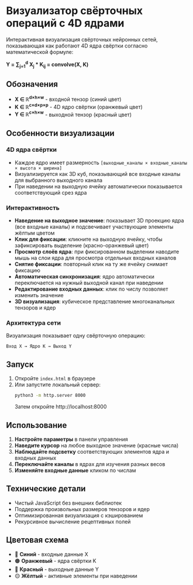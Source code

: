 # Визуализатор свёрточных операций с 4D ядрами

Интерактивная визуализация свёрточных нейронных сетей, показывающая как работают 4D ядра свёртки согласно математической формуле:

**Y = ∑<sub>j=1</sub><sup>d</sup> X<sub>j</sub> * K<sub>ij</sub> = convolve(X, K)**

## Обозначения

- **X ∈ ℝ<sup>d×h×w</sup>** - входной тензор (синий цвет)
- **K ∈ ℝ<sup>c×d×p×p</sup>** - 4D ядро свёртки (оранжевый цвет)  
- **Y ∈ ℝ<sup>c×h×w</sup>** - выходной тензор (красный цвет)

## Особенности визуализации

### 4D ядра свёртки
- Каждое ядро имеет размерность `[выходные_каналы × входные_каналы × высота × ширина]`
- Визуализируется как 3D куб, показывающий все входные каналы для выбранного выходного канала
- При наведении на выходную ячейку автоматически показывается соответствующий срез ядра

### Интерактивность
- **Наведение на выходное значение**: показывает 3D проекцию ядра (все входные каналы) и подсвечивает участвующие элементы жёлтым цветом
- **Клик для фиксации**: кликните на выходную ячейку, чтобы зафиксировать выделение (красно-оранжевый цвет)
- **Просмотр слоёв ядра**: при фиксированном выделении наводите мышь на слои ядра для просмотра отдельных входных каналов
- **Снятие фиксации**: повторный клик на ту же ячейку снимает фиксацию
- **Автоматическая синхронизация**: ядро автоматически переключается на нужный выходной канал при наведении
- **Редактирование входных данных**: клик по числу позволяет изменить значение
- **3D визуализация**: кубическое представление многоканальных тензоров и ядер

### Архитектура сети
Визуализация показывает одну свёрточную операцию:
```
Вход X → Ядро K → Выход Y
```

## Запуск

1. Откройте `index.html` в браузере
2. Или запустите локальный сервер:
   ```bash
   python3 -m http.server 8000
   ```
   Затем откройте http://localhost:8000

## Использование

1. **Настройте параметры** в панели управления
2. **Наведите курсор** на любое выходное значение (красные числа)
3. **Наблюдайте подсветку** соответствующих элементов ядра и входных данных
4. **Переключайте каналы** в ядрах для изучения разных весов
5. **Изменяйте входные данные** кликом по числам

## Технические детали

- Чистый JavaScript без внешних библиотек
- Поддержка произвольных размеров тензоров и ядер
- Оптимизированная визуализация с кэшированием
- Рекурсивное вычисление рецептивных полей

## Цветовая схема

- 🔵 **Синий** - входные данные X
- 🟠 **Оранжевый** - ядра свёртки K  
- 🔴 **Красный** - выходные данные Y
- 🟡 **Жёлтый** - активные элементы при наведении 